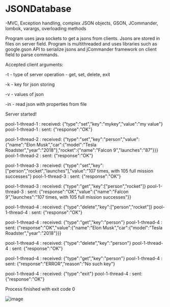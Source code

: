 # JSONDatabase

-MVC, Exception handling, complex JSON objects, GSON, JCommander, lombok, varargs, overloading methods

Program uses java sockets to get a jsons from clients. Jsons are stored in files on server field. Program is multithreaded and uses libraries such as google.gson API to serialize jsons and jCommander framework on client field to parse commands.

Accepted client arguments:

-t - type of server operation - get, set, delete, exit

-k - key for json storing

-v - values of json

-in - read json with properties from file


Server started!

pool-1-thread-1 : received: {"type":"set","key":"mykey","value":"my value"}
pool-1-thread-1 : sent: {"response":"OK"}

pool-1-thread-2 : received: {"type":"set","key":"person","value":{"name":"Elon Musk","car":{"model":"Tesla Roadster","year":"2018"},"rocket":{"name":"Falcon 9","launches":"87"}}}
pool-1-thread-2 : sent: {"response":"OK"}

pool-1-thread-3 : received: {"type":"set","key":["person","rocket","launches"],"value":"107 times, with 105 full mission successes"}
pool-1-thread-3 : sent: {"response":"OK"}

pool-1-thread-3 : received: {"type":"get","key":["person","rocket"]}
pool-1-thread-3 : sent: {"response":"OK","value":{"name":"Falcon 9","launches":"107 times, with 105 full mission successes"}}

pool-1-thread-4 : received: {"type":"delete","key":["person","rocket"]}
pool-1-thread-4 : sent: {"response":"OK"}

pool-1-thread-4 : received: {"type":"get","key":"person"}
pool-1-thread-4 : sent: {"response":"OK","value":{"name":"Elon Musk","car":{"model":"Tesla Roadster","year":"2018"}}}

pool-1-thread-4 : received: {"type":"delete","key":"person"}
pool-1-thread-4 : sent: {"response":"OK"}

pool-1-thread-4 : received: {"type":"get","key":"person"}
pool-1-thread-4 : sent: {"response":"ERROR","reason":"No such key"}

pool-1-thread-4 : received: {"type":"exit"}
pool-1-thread-4 : sent: {"response":"OK"}

Process finished with exit code 0

![image](https://user-images.githubusercontent.com/80157748/170810040-20ced70f-2a8a-4332-a110-1022e17caf5a.png)

